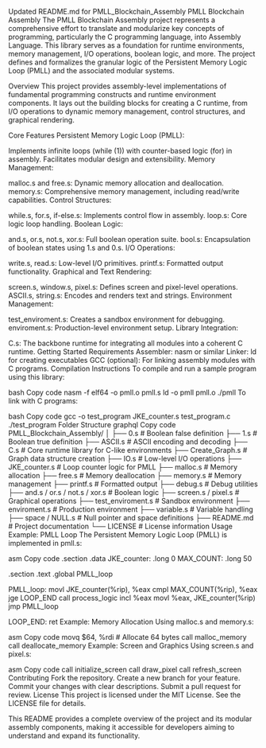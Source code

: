Updated README.md for PMLL_Blockchain_Assembly
PMLL Blockchain Assembly
The PMLL Blockchain Assembly project represents a comprehensive effort to translate and modularize key concepts of programming, particularly the C programming language, into Assembly Language. This library serves as a foundation for runtime environments, memory management, I/O operations, boolean logic, and more. The project defines and formalizes the granular logic of the Persistent Memory Logic Loop (PMLL) and the associated modular systems.

Overview
This project provides assembly-level implementations of fundamental programming constructs and runtime environment components. It lays out the building blocks for creating a C runtime, from I/O operations to dynamic memory management, control structures, and graphical rendering.

Core Features
Persistent Memory Logic Loop (PMLL):

Implements infinite loops (while (1)) with counter-based logic (for) in assembly.
Facilitates modular design and extensibility.
Memory Management:

malloc.s and free.s: Dynamic memory allocation and deallocation.
memory.s: Comprehensive memory management, including read/write capabilities.
Control Structures:

while.s, for.s, if-else.s: Implements control flow in assembly.
loop.s: Core logic loop handling.
Boolean Logic:

and.s, or.s, not.s, xor.s: Full boolean operation suite.
bool.s: Encapsulation of boolean states using 1.s and 0.s.
I/O Operations:

write.s, read.s: Low-level I/O primitives.
printf.s: Formatted output functionality.
Graphical and Text Rendering:

screen.s, window.s, pixel.s: Defines screen and pixel-level operations.
ASCII.s, string.s: Encodes and renders text and strings.
Environment Management:

test_enviroment.s: Creates a sandbox environment for debugging.
enviroment.s: Production-level environment setup.
Library Integration:

C.s: The backbone runtime for integrating all modules into a coherent C runtime.
Getting Started
Requirements
Assembler: nasm or similar
Linker: ld for creating executables
GCC (optional): For linking assembly modules with C programs.
Compilation Instructions
To compile and run a sample program using this library:

bash
Copy code
nasm -f elf64 -o pmll.o pmll.s
ld -o pmll pmll.o
./pmll
To link with C programs:

bash
Copy code
gcc -o test_program JKE_counter.s test_program.c
./test_program
Folder Structure
graphql
Copy code
PMLL_Blockchain_Assembly/
│
├── 0.s               # Boolean false definition
├── 1.s               # Boolean true definition
├── ASCII.s           # ASCII encoding and decoding
├── C.s               # Core runtime library for C-like environments
├── Create_Graph.s    # Graph data structure creation
├── IO.s              # Low-level I/O operations
├── JKE_counter.s     # Loop counter logic for PMLL
├── malloc.s          # Memory allocation
├── free.s            # Memory deallocation
├── memory.s          # Memory management
├── printf.s          # Formatted output
├── debug.s           # Debug utilities
├── and.s / or.s / not.s / xor.s # Boolean logic
├── screen.s / pixel.s # Graphical operations
├── test_enviroment.s  # Sandbox environment
├── enviroment.s       # Production environment
├── variable.s         # Variable handling
├── space / NULL.s     # Null pointer and space definitions
├── README.md          # Project documentation
└── LICENSE            # License information
Usage
Example: PMLL Loop
The Persistent Memory Logic Loop (PMLL) is implemented in pmll.s:

asm
Copy code
.section .data
JKE_counter: .long 0
MAX_COUNT: .long 50

.section .text
.global PMLL_loop

PMLL_loop:
    movl JKE_counter(%rip), %eax
    cmpl MAX_COUNT(%rip), %eax
    jge LOOP_END
    call process_logic
    incl %eax
    movl %eax, JKE_counter(%rip)
    jmp PMLL_loop

LOOP_END:
    ret
Example: Memory Allocation
Using malloc.s and memory.s:

asm
Copy code
movq $64, %rdi  # Allocate 64 bytes
call malloc_memory
call deallocate_memory
Example: Screen and Graphics
Using screen.s and pixel.s:

asm
Copy code
call initialize_screen
call draw_pixel
call refresh_screen
Contributing
Fork the repository.
Create a new branch for your feature.
Commit your changes with clear descriptions.
Submit a pull request for review.
License
This project is licensed under the MIT License. See the LICENSE file for details.

This README provides a complete overview of the project and its modular assembly components, making it accessible for developers aiming to understand and expand its functionality.
